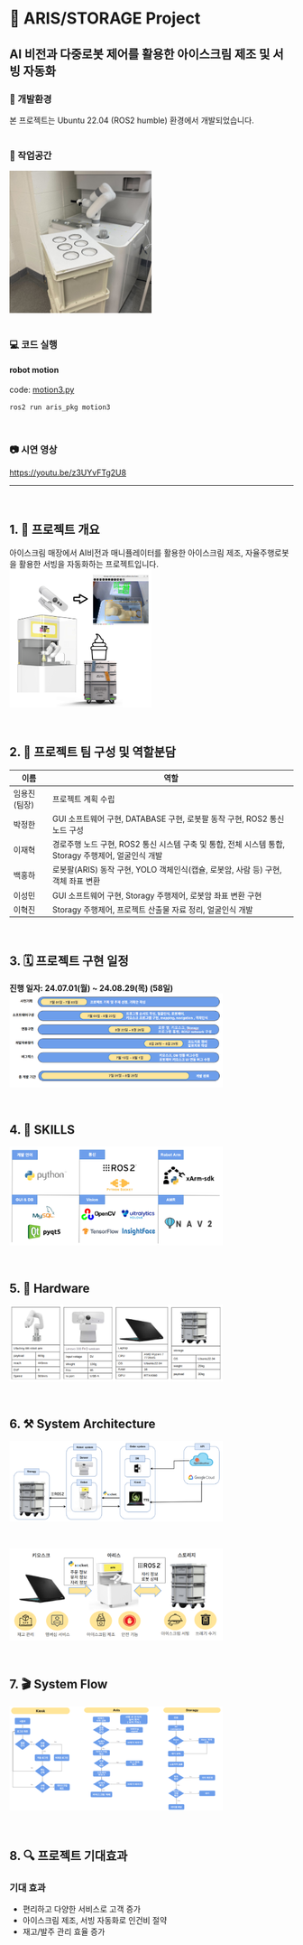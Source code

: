 🍦 ARIS/STORAGE Project
===
AI 비전과 다중로봇 제어를 활용한 아이스크림 제조 및 서빙 자동화
---

### 🔨 개발환경
본 프로젝트는 Ubuntu 22.04 (ROS2 humble) 환경에서 개발되었습니다.   
&nbsp;

### 🦾 작업공간
<img src="image/cup_serving_1.jpg" width="50%" height="50%" title="px(픽셀) 크기 설정" alt="project_management"></img>   
&nbsp;

### 💻 코드 실행

#### **robot motion**
code: [motion3.py](aris_pkg/aris_pkg/motion3.py)
```bash
ros2 run aris_pkg motion3
```
&nbsp;

### 📷 시연 영상
https://youtu.be/z3UYvFTg2U8

---
&nbsp;

## 1. 📘 프로젝트 개요
아이스크림 매장에서 AI비전과 매니퓰레이터를 활용한 아이스크림 제조, 자율주행로봇을 활용한 서빙을 자동화하는 프로젝트입니다.   
<img src="image/250717_프로젝트 개요.png" width="50%" height="50%" title="px(픽셀) 크기 설정" alt="project_management"></img>   

&nbsp;

## 2. 👥 프로젝트 팀 구성 및 역할분담
| 이름 | 역할 |
|------|------|
| 임용진(팀장) | 프로젝트 계획 수립 |
| 박정한 | GUI 소프트웨어 구현, DATABASE 구현, 로봇팔 동작 구현, ROS2 통신 노드 구성 |
| 이재혁 | 경로주행 노드 구현, ROS2 통신 시스템 구축 및 통합, 전체 시스템 통합, Storagy 주행제어, 얼굴인식 개발 |
| 백홍하 | 로봇팔(ARIS) 동작 구현, YOLO 객체인식(캡슐, 로봇암, 사람 등) 구현, 객체 좌표 변환 |
| 이성민 | GUI 소프트웨어 구현, Storagy 주행제어, 로봇암 좌표 변환 구현 |
| 이혁진 | Storagy 주행제어, 프로젝트 산출물 자료 정리, 얼굴인식 개발 |

&nbsp;

## 3. 🗓 프로젝트 구현 일정
**진행 일자: 24.07.01(월) ~ 24.08.29(목) (58일)**
<img src="image/250717_프로젝트 수행일정.png" width="75%" height="75%" title="px(픽셀) 크기 설정" alt="project_management"></img>

&nbsp;

## 4. 📌 SKILLS
<img src="image/250717_Skills.png" width="75%" height="75%" title="px(픽셀) 크기 설정" alt="project_management"></img>   

&nbsp;

## 5. 🤖 Hardware
<img src="image/250717_hardware.png" width="75%" height="75%" title="px(픽셀) 크기 설정" alt="system_flow"></img>

&nbsp;

## 6. ⚒️ System Architecture
<img src="image/250717_system_architecture.png" width="75%" height="75%" title="px(픽셀) 크기 설정" alt="system_flow"></img>

&nbsp;

<img src="image/250717_system_architecture2.png" width="75%" height="75%" title="px(픽셀) 크기 설정" alt="system_flow"></img>

&nbsp;

## 7. 🎬 System Flow
<img src="image/250717_system_flow.png" width="75%" height="75%" title="px(픽셀) 크기 설정" alt="system_flow"></img>

&nbsp;

## 8. 🔍 프로젝트 기대효과

### **기대 효과**
- 편리하고 다양한 서비스로 고객 증가
- 아이스크림 제조, 서빙 자동화로 인건비 절약
- 재고/발주 관리 효율 증가

&nbsp;
